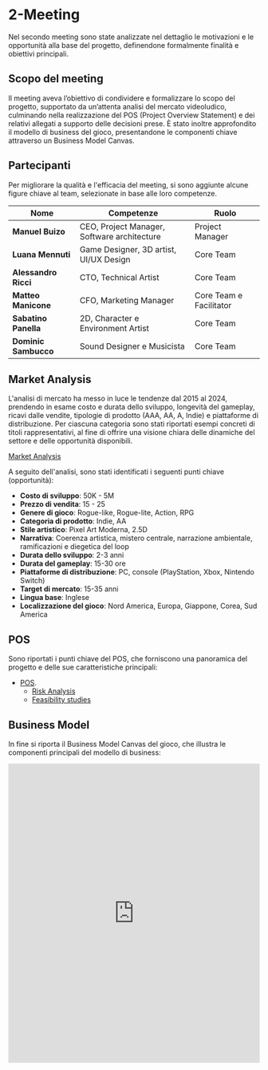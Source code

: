# 2-Meeting

Nel secondo meeting sono state analizzate nel dettaglio le motivazioni e le
opportunità alla base del progetto, definendone formalmente finalità e
obiettivi principali.

## Scopo del meeting

Il meeting aveva l’obiettivo di condividere e formalizzare lo scopo del progetto,
supportato da un’attenta analisi del mercato videoludico, culminando nella
realizzazione del POS (Project Overview Statement) e dei relativi allegati a
supporto delle decisioni prese.
È stato inoltre approfondito il modello di business del gioco, presentandone le
componenti chiave attraverso un Business Model Canvas.

## Partecipanti

Per migliorare la qualità e l'efficacia del meeting, si sono aggiunte alcune
figure chiave al team, selezionate in base alle loro competenze.

| Nome                 | Competenze                                  | Ruolo                   |
|----------------------|---------------------------------------------|-------------------------|
| **Manuel Buizo**     | CEO, Project Manager, Software architecture | Project Manager         |
| **Luana Mennuti**    | Game Designer, 3D artist, UI/UX Design      | Core Team               |
| **Alessandro Ricci** | CTO, Technical Artist                       | Core Team               |
| **Matteo Manicone**  | CFO, Marketing Manager                      | Core Team e Facilitator |
| **Sabatino Panella** | 2D, Character e Environment Artist          | Core Team               |
| **Dominic Sambucco** | Sound Designer e Musicista                  | Core Team               |

## Market Analysis

L'analisi di mercato ha messo in luce le tendenze dal 2015 al 2024, prendendo
in esame costo e durata dello sviluppo, longevità del gameplay, ricavi dalle
vendite, tipologie di prodotto (AAA, AA, A, Indie) e piattaforme di distribuzione.
Per ciascuna categoria sono stati riportati esempi concreti di titoli
rappresentativi, al fine di offrire una visione chiara delle dinamiche del
settore e delle opportunità disponibili.

[Market Analysis](Market-Analysis.md)

A seguito dell'analisi, sono stati identificati i seguenti punti chiave (opportunità):

- **Costo di sviluppo**: 50K - 5M
- **Prezzo di vendita**: 15 - 25
- **Genere di gioco**: Rogue-like, Rogue-lite, Action, RPG
- **Categoria di prodotto**: Indie, AA
- **Stile artistico**: Pixel Art Moderna, 2.5D
- **Narrativa**: Coerenza artistica, mistero centrale, narrazione ambientale, ramificazioni e diegetica del loop
- **Durata dello sviluppo**: 2-3 anni
- **Durata del gameplay**: 15-30 ore
- **Piattaforme di distribuzione**: PC, console (PlayStation, Xbox, Nintendo Switch)
- **Target di mercato**: 15-35 anni
- **Lingua base**: Inglese
- **Localizzazione del gioco**: Nord America, Europa, Giappone, Corea, Sud America

## POS

Sono riportati i punti chiave del POS, che forniscono una panoramica
del progetto e delle sue caratteristiche principali: <br>

- [POS](POS.md).
    - [Risk Analysis](Risk-Analysis.md)
    - [Feasibility studies](Feasibility-Studies.md)

## Business Model

In fine si riporta il Business Model Canvas del gioco, che illustra le
componenti principali del modello di business:

<iframe src="https://miro.com/app/board/uXjVJbBfsRQ=/" width="100%" height="600px" frameborder="0"></iframe>
